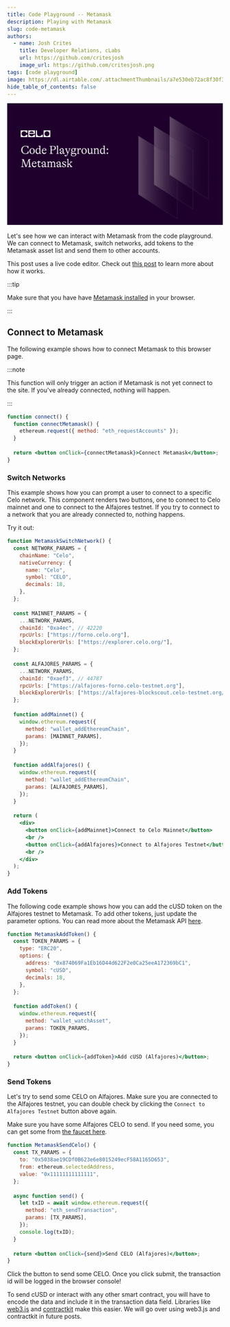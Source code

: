 ```yaml
---
title: Code Playground -- Metamask
description: Playing with Metamask
slug: code-metamask
authors:
  - name: Josh Crites
    title: Developer Relations, cLabs
    url: https://github.com/critesjosh
    image_url: https://github.com/critesjosh.png
tags: [code playground]
image: https://dl.airtable.com/.attachmentThumbnails/a7e530eb72ac8f30f37c0a3447ef0e7d/72e944da
hide_table_of_contents: false
---
```


![header](../src/data-tutorials/showcase/beginner/code-playground-metamask-and-celo.png)

Let's see how we can interact with Metamask from the code playground. We can connect to Metamask, switch networks, add tokens to the Metamask asset list and send them to other accounts.

This post uses a live code editor. Check out [this post](2021-11-15-code-playground.md) to learn more about how it works.

:::tip

Make sure that you have have [Metamask installed](https://metamask.io) in your browser.

:::

## Connect to Metamask

The following example shows how to connect Metamask to this browser page.

:::note

This function will only trigger an action if Metamask is not yet connect to the site. If you've already connected, nothing will happen.

:::

```jsx live
function connect() {
  function connectMetamask() {
    ethereum.request({ method: "eth_requestAccounts" });
  }

  return <button onClick={connectMetamask}>Connect Metamask</button>;
}
```

<!--truncate-->

### Switch Networks

This example shows how you can prompt a user to connect to a specific Celo network. This component renders two buttons, one to connect to Celo mainnet and one to connect to the Alfajores testnet. If you try to connect to a network that you are already connected to, nothing happens.

Try it out:

```jsx live
function MetamaskSwitchNetwork() {
  const NETWORK_PARAMS = {
    chainName: "Celo",
    nativeCurrency: {
      name: "Celo",
      symbol: "CELO",
      decimals: 18,
    },
  };

  const MAINNET_PARAMS = {
    ...NETWORK_PARAMS,
    chainId: "0xa4ec", // 42220
    rpcUrls: ["https://forno.celo.org"],
    blockExplorerUrls: ["https://explorer.celo.org/"],
  };

  const ALFAJORES_PARAMS = {
    ...NETWORK_PARAMS,
    chainId: "0xaef3", // 44787
    rpcUrls: ["https://alfajores-forno.celo-testnet.org"],
    blockExplorerUrls: ["https://alfajores-blockscout.celo-testnet.org/"],
  };

  function addMainnet() {
    window.ethereum.request({
      method: "wallet_addEthereumChain",
      params: [MAINNET_PARAMS],
    });
  }

  function addAlfajores() {
    window.ethereum.request({
      method: "wallet_addEthereumChain",
      params: [ALFAJORES_PARAMS],
    });
  }

  return (
    <div>
      <button onClick={addMainnet}>Connect to Celo Mainnet</button>
      <br />
      <button onClick={addAlfajores}>Connect to Alfajores Testnet</button>
      <br />
    </div>
  );
}
```

### Add Tokens

The following code example shows how you can add the cUSD token on the Alfajores testnet to Metamask. To add other tokens, just update the parameter options. You can read more about the Metamask API [here](https://docs.metamask.io/guide/rpc-api.html#wallet-watchasset).

```jsx live
function MetamaskAddToken() {
  const TOKEN_PARAMS = {
    type: "ERC20",
    options: {
      address: "0x874069Fa1Eb16D44d622F2e0Ca25eeA172369bC1",
      symbol: "cUSD",
      decimals: 18,
    },
  };

  function addToken() {
    window.ethereum.request({
      method: "wallet_watchAsset",
      params: TOKEN_PARAMS,
    });
  }

  return <button onClick={addToken}>Add cUSD (Alfajores)</button>;
}
```

### Send Tokens

Let's try to send some CELO on Alfajores. Make sure you are connected to the Alfajores testnet, you can double check by clicking the `Connect to Alfajores Testnet` button above again.

Make sure you have some Alfajores CELO to send. If you need some, you can get some from [the faucet here](https://faucet.celo.org).

```jsx live
function MetamaskSendCelo() {
  const TX_PARAMS = {
    to: "0x5038ae19CDf0B623e6e8015249ecF58A1165D653",
    from: ethereum.selectedAddress,
    value: "0x11111111111111",
  };

  async function send() {
    let txID = await window.ethereum.request({
      method: "eth_sendTransaction",
      params: [TX_PARAMS],
    });
    console.log(txID);
  }

  return <button onClick={send}>Send CELO (Alfajores)</button>;
}
```

Click the button to send some CELO. Once you click submit, the transaction id will be logged in the browser console!

To send cUSD or interact with any other smart contract, you will have to encode the data and include it in the transaction data field. Libraries like [web3.js](https://web3js.readthedocs.io/en/v1.5.2/) and [contractkit](https://www.npmjs.com/package/@celo/contractkit) make this easier. We will go over using web3.js and contractkit in future posts.
